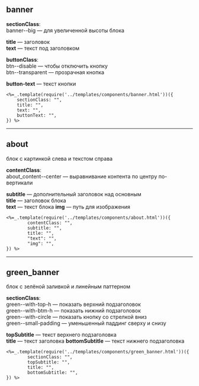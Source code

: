 ## banner
**sectionClass**:  
banner--big — для увеличенной высоты блока 

**title** — заголовок  
**text** — текст под заголовком  

**buttonClass**:  
btn--disable — чтобы отключить кнопку  
btn--transparent — прозрачная кнопка  

**button-text** — текст кнопки

```
<%=_.template(require('../templates/components/banner.html'))({
    sectionClass: "",
    title: "",
    text: "",
    buttonText: "",
}) %>
```

___

## about
блок с картинкой слева и текстом справа

**contentClass**:  
about_content--center — выравнивание контента по центру по-вертикали

**subtitle** — дополнительный заголовок над основным  
**title** — заголовок блока  
**text** — текст блока
**img** — путь для изображения

```
<%=_.template(require('../templates/components/about.html'))({
        contentClass: "",
        subtitle: "",
        title: "",
        "text": "",
        "img": "",
}) %>
```

___

## green_banner
блок с зелёной заливкой и линейным паттерном

**sectionClass**:  
green--with-top-h — показать верхний подзаголовок  
green--with-btm-h — показать нижний подзаголовок  
green--with-circle — показать кнопку со стрелкой вниз  
green--small-padding — уменьшенный паддинг сверху и снизу  

**topSubtitle** — текст верхнего подзаголовка  
**title** — текст заголовка
**bottomSubtitle** — текст нижнего подзаголовка
 
```
<%=_.template(require('../templates/components/green_banner.html'))({
        sectionClass: "",
        topSubtitle: "",
        title: "",
        bottomSubtitle: "",
}) %>
```